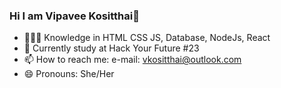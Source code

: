 ### Hi I am Vipavee Kositthai👋

- 👩🏽‍💻 Knowledge in HTML CSS JS, Database, NodeJs, React
- 📖 Currently study at Hack Your Future #23
- 📫 How to reach me: e-mail: vkositthai@outlook.com
- 😄 Pronouns: She/Her
